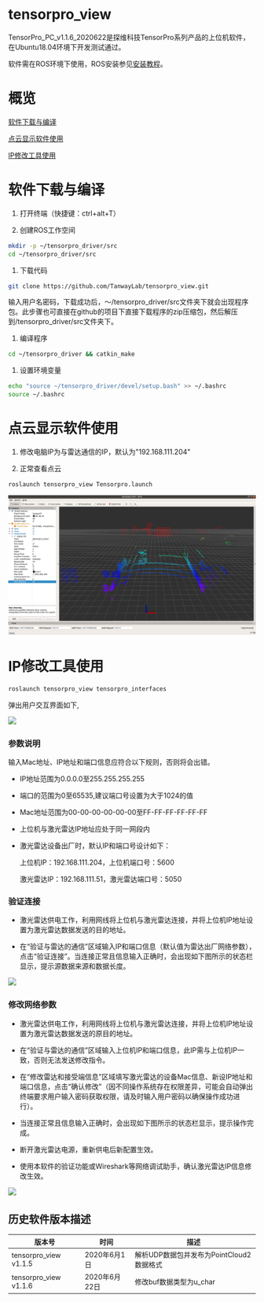 # tensorpro_view
TensorPro_PC_v1.1.6_2020622是探维科技TensorPro系列产品的上位机软件，在Ubuntu18.04环境下开发测试通过。

软件需在ROS环境下使用，ROS安装参见[安装教程](http://wiki.ros.org/ROS/Installation "")。

# 概览

[软件下载与编译](#软件下载与编译)

[点云显示软件使用](#点云显示软件使用)

[IP修改工具使用](#IP修改工具使用)


# 软件下载与编译

1. 打开终端（快捷键：ctrl+alt+T）

1. 创建ROS工作空间

```bash
mkdir -p ~/tensorpro_driver/src
cd ~/tensorpro_driver/src
```

1. 下载代码

```bash
git clone https://github.com/TanwayLab/tensorpro_view.git
```

输入用户名密码，下载成功后，～/tensorpro_driver/src文件夹下就会出现程序包。此步骤也可直接在github的项目下直接下载程序的zip压缩包，然后解压到/tensorpro_driver/src文件夹下。

1. 编译程序

```bash
cd ~/tensorpro_driver && catkin_make
```

1. 设置环境变量

```bash
echo "source ~/tensorpro_driver/devel/setup.bash" >> ~/.bashrc
source ~/.bashrc
```

# 点云显示软件使用

1. 修改电脑IP为与雷达通信的IP，默认为"192.168.111.204"

1. 正常查看点云

```bash
roslaunch tensorpro_view Tensorpro.launch
```

![](./resource/pic/example.png "")


# IP修改工具使用

```bash
roslaunch tensorpro_view tensorpro_interfaces
```

弹出用户交互界面如下,

![](./resource/pic/user_interfaces.png "")

### 参数说明
输入Mac地址、IP地址和端口信息应符合以下规则，否则将会出错。

- IP地址范围为0.0.0.0至255.255.255.255

- 端口的范围为0至65535,建议端口号设置为大于1024的值

- Mac地址范围为00-00-00-00-00-00至FF-FF-FF-FF-FF-FF

- 上位机与激光雷达IP地址应处于同一网段内

- 激光雷达设备出厂时，默认IP和端口号设计如下：

    上位机IP：192.168.111.204，上位机端口号：5600

    激光雷达IP：192.168.111.51，激光雷达端口号：5050

### 验证连接

- 激光雷达供电工作，利用网线将上位机与激光雷达连接，并将上位机IP地址设置为激光雷达数据发送的目的地址。

- 在“验证与雷达的通信”区域输入IP和端口信息（默认值为雷达出厂网络参数），点击“验证连接”。当连接正常且信息输入正确时，会出现如下图所示的状态栏显示，提示源数据来源和数据长度。

![](./resource/pic/connection.png "")

### 修改网络参数

- 激光雷达供电工作，利用网线将上位机与激光雷达连接，并将上位机IP地址设置为激光雷达数据发送的原目的地址。

- 在“验证与雷达的通信”区域输入上位机IP和端口信息，此IP需与上位机IP一致，否则无法发送修改指令。

- 在“修改雷达和接受端信息”区域填写激光雷达的设备Mac信息、新设IP地址和端口信息，点击“确认修改”（因不同操作系统存在权限差异，可能会自动弹出终端要求用户输入密码获取权限，请及时输入用户密码以确保操作成功进行）。

- 当连接正常且信息输入正确时，会出现如下图所示的状态栏显示，提示操作完成。

- 断开激光雷达电源，重新供电后新配置生效。

- 使用本软件的验证功能或Wireshark等网络调试助手，确认激光雷达IP信息修改生效。

![](./resource/pic/SetIP.png "")

## 历史软件版本描述

| 版本号             | 时间          | 描述     | 
| ---------------------| ----------------- | ---------- |
| tensorpro_view v1.1.5 | 2020年6月1日 | 解析UDP数据包并发布为PointCloud2数据格式 | 
| tensorpro_view v1.1.6 | 2020年6月22日 | 修改buf数据类型为u_char | 


